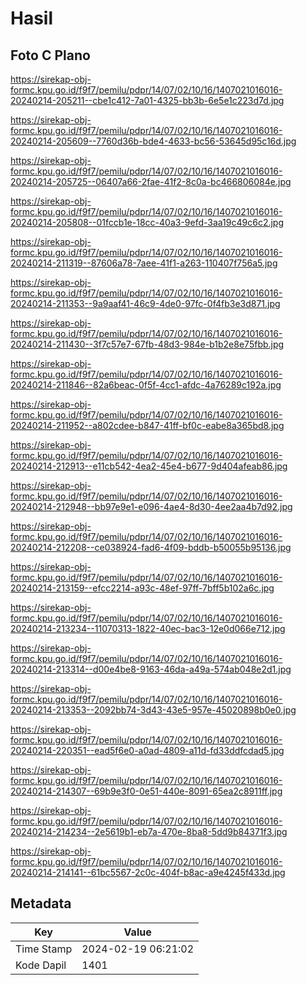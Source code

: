 # Hasil

## Foto C Plano

https://sirekap-obj-formc.kpu.go.id/f9f7/pemilu/pdpr/14/07/02/10/16/1407021016016-20240214-205211--cbe1c412-7a01-4325-bb3b-6e5e1c223d7d.jpg

https://sirekap-obj-formc.kpu.go.id/f9f7/pemilu/pdpr/14/07/02/10/16/1407021016016-20240214-205609--7760d36b-bde4-4633-bc56-53645d95c16d.jpg

https://sirekap-obj-formc.kpu.go.id/f9f7/pemilu/pdpr/14/07/02/10/16/1407021016016-20240214-205725--06407a66-2fae-41f2-8c0a-bc466806084e.jpg

https://sirekap-obj-formc.kpu.go.id/f9f7/pemilu/pdpr/14/07/02/10/16/1407021016016-20240214-205808--01fccb1e-18cc-40a3-9efd-3aa19c49c6c2.jpg

https://sirekap-obj-formc.kpu.go.id/f9f7/pemilu/pdpr/14/07/02/10/16/1407021016016-20240214-211319--87606a78-7aee-41f1-a263-110407f756a5.jpg

https://sirekap-obj-formc.kpu.go.id/f9f7/pemilu/pdpr/14/07/02/10/16/1407021016016-20240214-211353--9a9aaf41-46c9-4de0-97fc-0f4fb3e3d871.jpg

https://sirekap-obj-formc.kpu.go.id/f9f7/pemilu/pdpr/14/07/02/10/16/1407021016016-20240214-211430--3f7c57e7-67fb-48d3-984e-b1b2e8e75fbb.jpg

https://sirekap-obj-formc.kpu.go.id/f9f7/pemilu/pdpr/14/07/02/10/16/1407021016016-20240214-211846--82a6beac-0f5f-4cc1-afdc-4a76289c192a.jpg

https://sirekap-obj-formc.kpu.go.id/f9f7/pemilu/pdpr/14/07/02/10/16/1407021016016-20240214-211952--a802cdee-b847-41ff-bf0c-eabe8a365bd8.jpg

https://sirekap-obj-formc.kpu.go.id/f9f7/pemilu/pdpr/14/07/02/10/16/1407021016016-20240214-212913--e11cb542-4ea2-45e4-b677-9d404afeab86.jpg

https://sirekap-obj-formc.kpu.go.id/f9f7/pemilu/pdpr/14/07/02/10/16/1407021016016-20240214-212948--bb97e9e1-e096-4ae4-8d30-4ee2aa4b7d92.jpg

https://sirekap-obj-formc.kpu.go.id/f9f7/pemilu/pdpr/14/07/02/10/16/1407021016016-20240214-212208--ce038924-fad6-4f09-bddb-b50055b95136.jpg

https://sirekap-obj-formc.kpu.go.id/f9f7/pemilu/pdpr/14/07/02/10/16/1407021016016-20240214-213159--efcc2214-a93c-48ef-97ff-7bff5b102a6c.jpg

https://sirekap-obj-formc.kpu.go.id/f9f7/pemilu/pdpr/14/07/02/10/16/1407021016016-20240214-213234--11070313-1822-40ec-bac3-12e0d066e712.jpg

https://sirekap-obj-formc.kpu.go.id/f9f7/pemilu/pdpr/14/07/02/10/16/1407021016016-20240214-213314--d00e4be8-9163-46da-a49a-574ab048e2d1.jpg

https://sirekap-obj-formc.kpu.go.id/f9f7/pemilu/pdpr/14/07/02/10/16/1407021016016-20240214-213353--2092bb74-3d43-43e5-957e-45020898b0e0.jpg

https://sirekap-obj-formc.kpu.go.id/f9f7/pemilu/pdpr/14/07/02/10/16/1407021016016-20240214-220351--ead5f6e0-a0ad-4809-a11d-fd33ddfcdad5.jpg

https://sirekap-obj-formc.kpu.go.id/f9f7/pemilu/pdpr/14/07/02/10/16/1407021016016-20240214-214307--69b9e3f0-0e51-440e-8091-65ea2c8911ff.jpg

https://sirekap-obj-formc.kpu.go.id/f9f7/pemilu/pdpr/14/07/02/10/16/1407021016016-20240214-214234--2e5619b1-eb7a-470e-8ba8-5dd9b84371f3.jpg

https://sirekap-obj-formc.kpu.go.id/f9f7/pemilu/pdpr/14/07/02/10/16/1407021016016-20240214-214141--61bc5567-2c0c-404f-b8ac-a9e4245f433d.jpg


## Metadata

| Key        | Value               |
| ---------- | ------------------- |
| Time Stamp | 2024-02-19 06:21:02 |
| Kode Dapil | 1401                |



